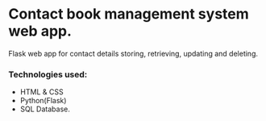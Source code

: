 # Contact book management system web app.

Flask web app for contact details storing, retrieving, updating and deleting.
  ### Technologies used:
  - HTML & CSS
  - Python(Flask)
  - SQL Database.